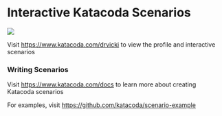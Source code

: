 # Interactive Katacoda Scenarios

[![](http://shields.katacoda.com/katacoda/drvicki/count.svg)](https://www.katacoda.com/drvicki "Get your profile on Katacoda.com")

Visit https://www.katacoda.com/drvicki to view the profile and interactive scenarios

### Writing Scenarios
Visit https://www.katacoda.com/docs to learn more about creating Katacoda scenarios

For examples, visit https://github.com/katacoda/scenario-example
